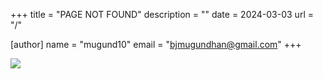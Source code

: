 +++
title = "PAGE NOT FOUND"
description = ""
date = 2024-03-03
url = "/"

[author]
name = "mugund10"
email = "bjmugundhan@gmail.com"
+++




![](https://c.tenor.com/QQnCy4IETQ0AAAAC/tenor.gif)



